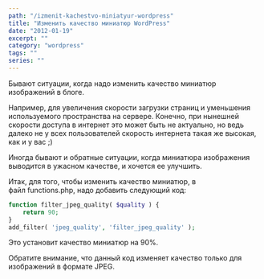 ```yaml
---
path: "/izmenit-kachestvo-miniatyur-wordpress"
title: "Изменить качество миниатюр WordPress"
date: "2012-01-19"
excerpt: ""
category: "wordpress"
tags: ""
series: ""
---
```


Бывают ситуации, когда надо изменить качество миниатюр изображений в блоге.

Например, для увеличения скорости загрузки страниц и уменьшения используемого пространства на сервере. Конечно, при нынешней скорости доступа в интернет это может быть не актуально, но ведь далеко не у всех пользователей скорость интернета такая же высокая, как и у вас ;)

Иногда бывают и обратные ситуации, когда миниатюра изображения выводится в ужасном качестве, и хочется ее улучшить.

Итак, для того, чтобы изменить качество миниатюр, в файл functions.php, надо добавить следующий код:

```php
function filter_jpeg_quality( $quality ) {  
	return 90;
}
add_filter( 'jpeg_quality', 'filter_jpeg_quality' );
```

Это установит качество миниатюр на 90%.

Обратите внимание, что данный код изменяет качество только для изображений в формате JPEG.
